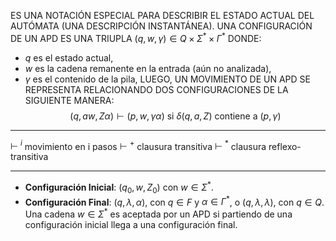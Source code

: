 ES UNA NOTACIÓN ESPECIAL PARA DESCRIBIR EL ESTADO ACTUAL DEL AUTÓMATA (UNA DESCRIPCIÓN INSTANTÁNEA). UNA CONFIGURACIÓN DE UN APD ES UNA TRIUPLA $(q, w, \gamma) \in Q \times \Sigma^* \times \Gamma^*$ DONDE:
- $q$ es el estado actual,
- $w$ es la cadena remanente en la entrada (aún no analizada),
- $\gamma$ es el contenido de la pila,
LUEGO, UN MOVIMIENTO DE UN APD SE REPRESENTA RELACIONANDO DOS CONFIGURACIONES DE LA SIGUIENTE MANERA:
$$(q, aw, Z\alpha) \vdash (p, w, \gamma\alpha) \text{ si } \delta(q, a, Z) \text{ contiene a } (p, \gamma)$$
***
$\mathrel{\vdash\!\!\!^i}$ movimiento en i pasos
$\mathrel{\vdash\!\!\!^+}$ clausura transitiva
$\mathrel{\vdash\!\!\!^*}$ clausura reflexo-transitiva
***
- **Configuración Inicial**: $(q_0, w, Z_0)$ con $w \in \Sigma^*$.
- **Configuración Final**: $(q, \lambda, \alpha)$, con $q \in F$ y $\alpha \in \Gamma^*$, o  $(q, \lambda, \lambda)$, con $q \in Q$.
Una cadena $w \in \Sigma^*$ es aceptada por un APD si partiendo de una configuración inicial llega a una configuración final.